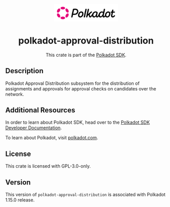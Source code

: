 <div align="center">

<img src="https://raw.githubusercontent.com/paritytech/polkadot-sdk/master/docs/images/Polkadot_Logo_Horizontal_Pink_BlackOnWhite.png" alt="Polkadot logo" width="200">

# polkadot-approval-distribution

This crate is part of the [Polkadot SDK](https://github.com/paritytech/polkadot-sdk/).

</div>

## Description

Polkadot Approval Distribution subsystem for the distribution of assignments and approvals for approval checks on candidates over the network.

## Additional Resources

In order to learn about Polkadot SDK, head over to the [Polkadot SDK Developer Documentation](https://paritytech.github.io/polkadot-sdk/master/polkadot_sdk_docs/index.html).

To learn about Polkadot, visit [polkadot.com](https://polkadot.com/).

## License

This crate is licensed with GPL-3.0-only.

## Version

This version of `polkadot-approval-distribution` is associated with Polkadot 1.15.0 release.
